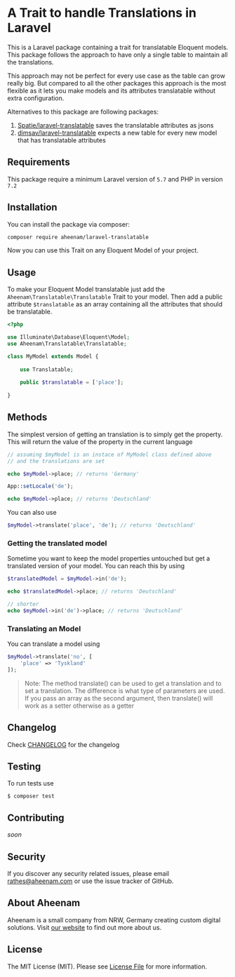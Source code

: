 A Trait to handle Translations in Laravel
===
This is a Laravel package containing a trait for translatable Eloquent models. This package follows
the approach to have only a single table to maintain all the translations.

This approach may not be perfect for every use case as the table can grow really big. But compared to all the
other packages this approach is the most flexible as it lets you make models and its attributes translatable
without extra configuration.

Alternatives to this package are following packages:

1. [Spatie/laravel-translatable](https://github.com/spatie/laravel-translatable) saves the translatable
attributes as jsons
2. [dimsav/laravel-translatable](https://github.com/dimsav/laravel-translatable) expects a new table for
every new model that has translatable attributes

## Requirements

This package require a minimum Laravel version of `5.7` and PHP in version `7.2`

Installation
---
You can install the package via composer:

```bash
composer require aheenam/laravel-translatable
```

Now you can use this Trait on any Eloquent Model of your project.

Usage
---

To make your Eloquent Model translatable just add the `Aheenam\Translatable\Translatable` Trait to your model.
Then add a public attribute `$translatable` as an array containing all the attributes that should be translatable.

```php
<?php

use Illuminate\Database\Eloquent\Model;
use Aheenam\Translatable\Translatable;

class MyModel extends Model {
    
    use Translatable;
    
    public $translatable = ['place'];
    
}
```

Methods
---

The simplest version of getting an translation is to simply get the property. This will return the value of
the property in the current language

```php
// assuming $myModel is an instace of MyModel class defined above
// and the translations are set

echo $myModel->place; // returns 'Germany'

App::setLocale('de');

echo $myModel->place; // returns 'Deutschland'
```

You can also use

```php
$myModel->translate('place', 'de'); // returns 'Deutschland'
```

### Getting the translated model
Sometime you want to keep the model properties untouched but get a translated version of your model. You can reach
this by using

```php
$translatedModel = $myModel->in('de');

echo $translatedModel->place; // returns 'Deutschland'

// shorter
echo $myModel->in('de')->place; // returns 'Deutschland'

```

### Translating an Model

You can translate a model using

```php
$myModel->translate('no', [
    'place' => 'Tyskland'
]);
```

> Note: The method translate() can be used to get a translation and to set a translation. The difference is what
type of parameters are used. If you pass an array as the second argument, then translate() will work as a setter
otherwise as a getter

Changelog
---
Check [CHANGELOG](CHANGELOG.md) for the changelog

Testing
---
To run tests use

    $ composer test
    
Contributing
---
*soon*

Security
---
If you discover any security related issues, please email rathes@aheenam.com or use the issue tracker of GitHub.

About Aheenam
---
Aheenam is a small company from NRW, Germany creating custom digital solutions. Visit 
[our website](https://aheenam.com) to find out more about us.

License
---
The MIT License (MIT). Please see [License File](https://github.com/Aheenam/laravel-translatable/blob/master/LICENSE)
for more information.